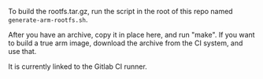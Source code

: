 To build the rootfs.tar.gz, run the script in the root of this repo named
`generate-arm-rootfs.sh`.

After you have an archive, copy it in place here, and run "make". If you want
to build a true arm image, download the archive from the CI system, and use
that.
 

It is currently linked to the Gitlab CI runner.

